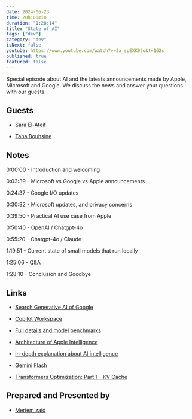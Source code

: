 ```yaml
---
date: 2024-06-23
time: 20h:00min
duration: "1:28:14"
title: "State of AI"
tags: ["dev"]
category: "dev"
isNext: false
youtube: https://www.youtube.com/watch?v=3a_spEXK02o&t=162s
published: true
featured: false
---
```


Special episode about AI and the latests announcements made by Apple, Microsoft and Google. We discuss the news and answer your questions with our guests. 

## Guests

- [Sara El-Ateif](https://www.linkedin.com/in/sara-el-ateif)

- [Taha Bouhsine](https://www.linkedin.com/in/tahabsn)



## Notes

0:00:00 - Introduction and welcoming

0:03:39 - Microsoft vs Google vs Apple announcements

0:24:37 - Google I/O updates 

0:30:32 - Microsoft updates, and privacy concerns

0:39:50 - Practical AI use case from Apple

0:50:40 - OpenAI / Chatgpt-4o

0:55:20 - Chatgpt-4o / Claude 

1:19:51 - Current state of small models that run locally

1:25:06 - Q&A

1:28:10 - Conclusion and Goodbye


## Links

- [Search Generative AI of Google](https://blog.google/products/search/generative-ai-search/)

- [Copilot Workspace](https://github.blog/2024-04-29-github-copilot-workspace/)

- [Full details and model benchmarks](https://machinelearning.apple.com/research/introducing-apple-foundation-models)

- [Architecture of Apple Intelligence](https://interconnected.org/more/2024/06/Apple-Intelligence-architecture.jpg)

- [in-depth explanation about AI intelligence](https://www.youtube.com/watch?v=cOyoy-pslqE)

- [Gemini Flash](https://deepmind.google/technologies/gemini/flash/)

- [Transformers Optimization: Part 1 - KV Cache](https://r4j4n.github.io/blogs/posts/kv/)


## Prepared and Presented by

- [Meriem zaid](https://twitter.com/iMeriem_)
